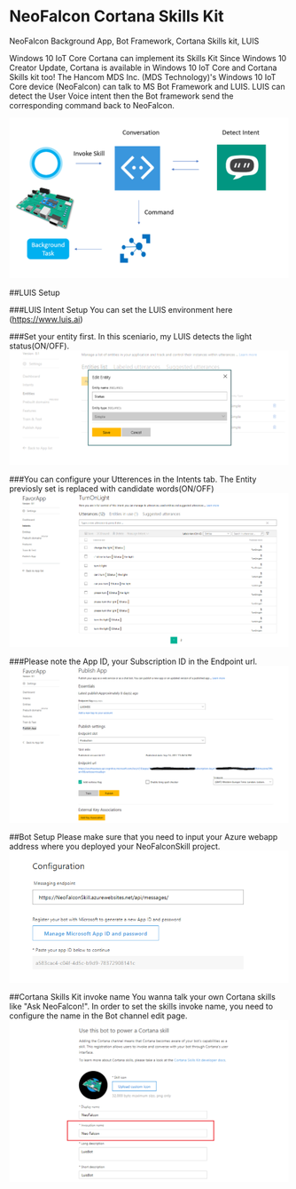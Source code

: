 # NeoFalcon Cortana Skills Kit
NeoFalcon Background App, Bot Framework, Cortana Skills kit, LUIS

Windows 10 IoT Core Cortana can implement its Skills Kit 
Since Windows 10 Creator Update, Cortana is available in Windows 10 IoT Core and Cortana Skills kit too!
The Hancom MDS Inc. (MDS Technology)'s Windows 10 IoT Core device (NeoFalcon) can talk to MS Bot Framework and LUIS. 
LUIS can detect the User Voice intent then the Bot framework send the corresponding command back to NeoFalcon.   

![Architecture](image/Cortana_Skills_Kit.png)  

##LUIS Setup

###LUIS Intent Setup 
You can set the LUIS environment here (https://www.luis.ai)

###Set your entity first. In this sceniario, my LUIS detects the light status(ON/OFF). 
![Entity](image/Entity.png)  

###You can configure your Utterences in the Intents tab. The Entity previosly set is replaced with candidate words(ON/OFF) 
![Intents](image/Intents.png) 

###Please note the App ID, your Subscription ID in the Endpoint url. 
![Publish](image/Publish.png) 

##Bot Setup
Please make sure that you need to input your Azure webapp address where you deployed your NeoFalconSkill project.    
![BotConfiguration](image/BotConfiguration.png) 

##Cortana Skills Kit invoke name
You wanna talk your own Cortana skills like "Ask NeoFalcon!". 
In order to set the skills invoke name, you need to configure the name in the Bot channel edit page. 
![InvocationName](image/InvocationName.png)


